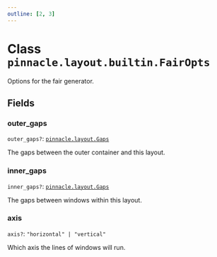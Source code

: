 ```yaml
---
outline: [2, 3]
---
```


# Class `pinnacle.layout.builtin.FairOpts`


Options for the fair generator.

## Fields

### outer_gaps <Badge type="danger" text="nullable" />

`outer_gaps?`: <code><a href="/lua-reference/0.1.0/aliases/pinnacle.layout.Gaps">pinnacle.layout.Gaps</a></code>

The gaps between the outer container and this layout.

### inner_gaps <Badge type="danger" text="nullable" />

`inner_gaps?`: <code><a href="/lua-reference/0.1.0/aliases/pinnacle.layout.Gaps">pinnacle.layout.Gaps</a></code>

The gaps between windows within this layout.

### axis <Badge type="danger" text="nullable" />

`axis?`: <code>"horizontal" | "vertical"</code>

Which axis the lines of windows will run.


